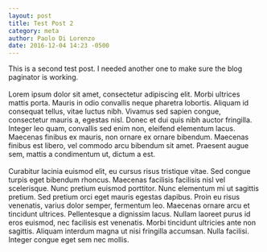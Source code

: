 ```yaml
---
layout: post
title: Test Post 2
category: meta
author: Paolo Di Lorenzo
date: 2016-12-04 14:23 -0500
---
```


This is a second test post. I needed another one to make sure the blog paginator is working.
<br><br>
Lorem ipsum dolor sit amet, consectetur adipiscing elit. Morbi ultrices mattis porta. Mauris in odio convallis neque pharetra lobortis. Aliquam id consequat tellus, vitae luctus nibh. Vivamus sed sapien congue, consectetur mauris a, egestas nisl. Donec et dui quis nibh auctor fringilla. Integer leo quam, convallis sed enim non, eleifend elementum lacus. Maecenas finibus ex mauris, non ornare ex ornare bibendum. Maecenas finibus est libero, vel commodo arcu bibendum sit amet. Praesent augue sem, mattis a condimentum ut, dictum a est. 
<br><br>
Curabitur lacinia euismod elit, eu cursus risus tristique vitae. Sed congue turpis eget bibendum rhoncus. Maecenas facilisis facilisis nisl vel scelerisque. Nunc pretium euismod porttitor. Nunc elementum mi ut sagittis pretium. Sed pretium orci eget mauris egestas dapibus. Proin eu risus venenatis, varius dolor semper, fermentum leo. Maecenas ornare arcu et tincidunt ultrices. Pellentesque a dignissim lacus. Nullam laoreet purus id eros euismod, nec facilisis est venenatis. Morbi tincidunt ultricies ante non sagittis. Aliquam interdum magna ut nisi fringilla accumsan. Nulla facilisi. Integer congue eget sem nec mollis.